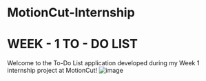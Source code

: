 # MotionCut-Internship
# WEEK - 1 TO - DO LIST
Welcome to the To-Do List application developed during my Week 1 internship project at MotionCut!
![image](https://github.com/Adithi-Rudraram/MotionCut-Internship/assets/81702324/6fffc4ee-26ea-4026-b4e5-676c17653995)
